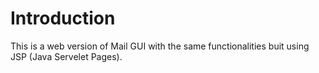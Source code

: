 # Introduction

This is a web version of Mail GUI with the same functionalities buit using JSP (Java Servelet Pages).
